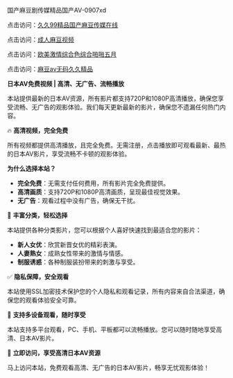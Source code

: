 国产麻豆剧传媒精品国产AV-0907xd

点击访问：<a href="https://heiliaoxqkkct.pages.dev">久久99精品国产麻豆传媒在线</a>

点击访问：<a href="https://heiliaoxwd5i8.pages.dev">成人麻豆视频</a>

点击访问：<a href="https://heiliaowzu4ur.pages.dev">欧美激情综合色综合啪啪五月</a>

点击访问：<a href="https://heiliaowt0d7p.pages.dev">麻豆av无码久久精品</a>

**日本AV免费视频 | 高清、无广告、流畅播放**

本站提供最新的日本AV资源，所有影片都支持720P和1080P高清播放，确保您享受流畅、无广告的观影体验。我们每天更新最新的影片，确保您不遗漏任何热门内容。

🔥 **高清视频，完全免费**

所有视频都提供高清播放，且完全免费。无需注册，点击播放即可观看最新、最热的日本AV影片，享受流畅不卡顿的观影体验。

**为什么选择本站？**

- **完全免费**：无需支付任何费用，所有影片完全免费提供。
- **高清画质**：支持720P和1080P高清画质，呈现最佳视觉效果。
- **无广告**：观看过程中没有广告，确保无干扰。

🧡 **丰富分类，轻松选择**

本站提供各种分类影片，您可以根据个人喜好快速找到最适合您的影片：

- **新人女优**：欣赏新晋女优的精彩表演。
- **人妻熟女**：成熟女性带来的激情与情感。
- **制服诱惑**：各种制服装扮带来的刺激与享受。

✅ **隐私保障，安全观看**

本站使用SSL加密技术保护您的个人隐私和观看记录，所有内容来自合法渠道，确保您的观看体验安全可靠。

📱 **支持多设备观看，随时享受**

本站支持多平台观看，PC、手机、平板都可以流畅播放。您可以随时随地享受高清、日本AV影片。

📣 **立即访问，享受高清日本AV资源**

马上访问本站，免费观看高清、无广告的日本AV影片，畅享无忧观影体验！

<span style="display:none;">[Canonical link]( https://github.com/ad6602/45619 ）</span>
